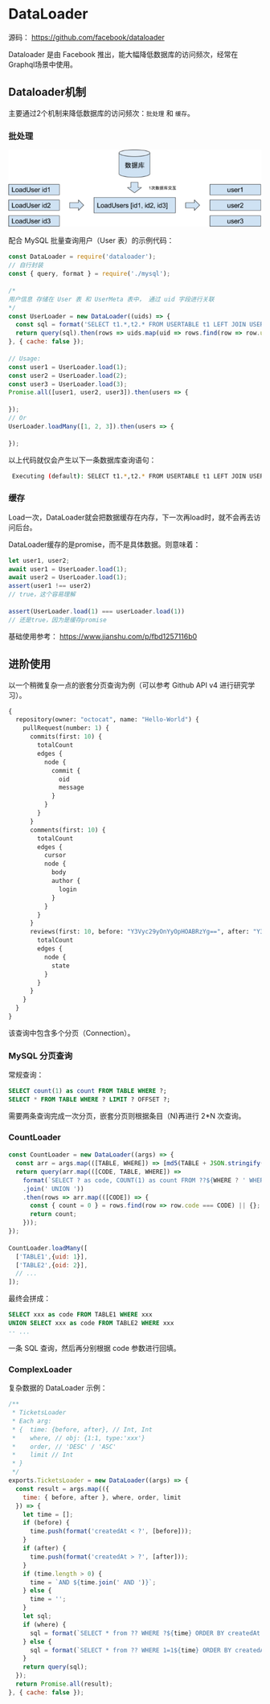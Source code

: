 # DataLoader

源码： <https://github.com/facebook/dataloader>

Dataloader 是由 Facebook 推出，能大幅降低数据库的访问频次，经常在Graphql场景中使用。

## Dataloader机制

主要通过2个机制来降低数据库的访问频次：`批处理` 和 `缓存`。

### 批处理

![dataloader](/_static/experience/graphql/dataloader.png)

配合 MySQL 批量查询用户（User 表）的示例代码：

```js
const DataLoader = require('dataloader');
// 自行封装
const { query, format } = require('./mysql');

/*
用户信息 存储在 User 表 和 UserMeta 表中， 通过 uid 字段进行关联
*/
const UserLoader = new DataLoader((uids) => {
  const sql = format('SELECT t1.*,t2.* FROM USERTABLE t1 LEFT JOIN USERMETATABLE t2 ON t1.uid = t2.uid WHERE t1.uid in (?)', [uids]);
  return query(sql).then(rows => uids.map(uid => rows.find(row => row.uid === uid) || new Error(`Row not found: ${uid}`)));
}, { cache: false });

// Usage:
const user1 = UserLoader.load(1);
const user2 = UserLoader.load(2);
const user3 = UserLoader.load(3);
Promise.all([user1, user2, user3]).then(users => { 

});
// Or
UserLoader.loadMany([1, 2, 3]).then(users => {  

});
```
以上代码就仅会产生以下一条数据库查询语句：

```bash
 Executing (default): SELECT t1.*,t2.* FROM USERTABLE t1 LEFT JOIN USERMETATABLE t2 ON t1.uid = t2.uid WHERE t1.uid in (1, 2, 3);
```

### 缓存

Load一次，DataLoader就会把数据缓存在内存，下一次再load时，就不会再去访问后台。

DataLoader缓存的是promise，而不是具体数据。则意味着：

```js
let user1, user2;
await user1 = UserLoader.load(1); 
await user2 = UserLoader.load(1);
assert(user1 !== user2)
// true，这个容易理解 

assert(UserLoader.load(1) === userLoader.load(1)) 
// 还是true，因为是缓存promise
```

基础使用参考： <https://www.jianshu.com/p/fbd1257116b0>

## 进阶使用

以一个稍微复杂一点的嵌套分页查询为例（可以参考 Github API v4 进行研究学习）。

```graphql
{
  repository(owner: "octocat", name: "Hello-World") {
    pullRequest(number: 1) {
      commits(first: 10) {
        totalCount
        edges {
          node {
            commit {
              oid
              message
            }
          }
        }
      }
      comments(first: 10) {
        totalCount
        edges {
          cursor
          node {
            body
            author {
              login
            }
          }
        }
      }
      reviews(first: 10, before: "Y3Vyc29yOnYyOpHOABRzYg==", after: "Y3Vyc29yOnYyOpHOANFzxQ==") {
        totalCount
        edges {
          node {
            state
          }
        }
      }
    }
  }
}
```

该查询中包含多个分页（Connection）。

### MySQL 分页查询

常规查询：

```sql
SELECT count(1) as count FROM TABLE WHERE ?;
SELECT * FROM TABLE WHERE ? LIMIT ? OFFSET ?;
```

需要两条查询完成一次分页，嵌套分页则根据条目（N)再进行 2*N 次查询。

### CountLoader

```js
const CountLoader = new DataLoader((args) => {
  const arr = args.map(([TABLE, WHERE]) => [md5(TABLE + JSON.stringify(WHERE)), TABLE, parseArgs(WHERE)]);
  return query(arr.map(([CODE, TABLE, WHERE]) =>
    format(`SELECT ? as code, COUNT(1) as count FROM ??${WHERE ? ' WHERE ? ' : ''}`, [CODE, TABLE, WHERE]))
    .join(' UNION '))
    .then(rows => arr.map(([CODE]) => {
      const { count = 0 } = rows.find(row => row.code === CODE) || {};
      return count;
    }));
});

CountLoader.loadMany([
  ['TABLE1',{uid: 1}],
  ['TABLE2',{oid: 2}],
  // ...
]);
```

最终会拼成：

```sql
SELECT xxx as code FROM TABLE1 WHERE xxx 
UNION SELECT xxx as code FROM TABLE2 WHERE xxx 
-- ...
```

一条 SQL 查询，然后再分别根据 code 参数进行回填。

### ComplexLoader

复杂数据的 DataLoader 示例：

```js
/**
 * TicketsLoader
 * Each arg:
 * {  time: {before, after}, // Int, Int
 *    where, // obj: {1:1, type:'xxx'}
 *    order, // 'DESC' / 'ASC'
 *    limit // Int
 * }
 */
exports.TicketsLoader = new DataLoader((args) => {
  const result = args.map(({
    time: { before, after }, where, order, limit
  }) => {
    let time = [];
    if (before) {
      time.push(format('createdAt < ?', [before]));
    }
    if (after) {
      time.push(format('createdAt > ?', [after]));
    }
    if (time.length > 0) {
      time = `AND ${time.join(' AND ')}`;
    } else {
      time = '';
    }
    let sql;
    if (where) {
      sql = format(`SELECT * from ?? WHERE ?${time} ORDER BY createdAt ${order} LIMIT ?`, [TICKETTABLE, where, limit]);
    } else {
      sql = format(`SELECT * from ?? WHERE 1=1${time} ORDER BY createdAt ${order} LIMIT ?`, [TICKETTABLE, limit]);
    }
    return query(sql);
  });
  return Promise.all(result);
}, { cache: false });
```

